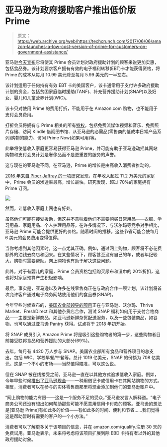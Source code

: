 # 亚马逊为政府援助客户推出低价版 Prime 

> 原文：<https://web.archive.org/web/https://techcrunch.com/2017/06/06/amazon-launches-a-low-cost-version-of-prime-for-customers-on-government-assistance/>

亚马逊[今天宣布](https://web.archive.org/web/20221204132542/http://phx.corporate-ir.net/phoenix.zhtml?c=176060&p=irol-newsArticle&ID=2279027)它将使其 Prime 会员计划对政府援助计划的顾客来说更加实惠，包括食品券。该计划要求客户拥有有效的电子福利转移(EBT)卡才能获得资格，将 Prime 的成本从每月 10.99 美元降至每月 5.99 美元的一半左右。

该计划适用于任何持有有效 EBT 卡的美国客户，该卡通常用于支付许多政府援助计划的资金，包括贫困家庭临时援助(TANF)、补充营养援助计划(SNAP)以及妇女、婴儿和儿童营养计划(WIC)。

该卡只对使用 Prime 的费用打折，不能用于在 Amazon.com 购物，也不能用于支付会员费用。

打折会员将拥有与 Prime 相关的所有[特权](https://web.archive.org/web/20221204132542/https://www.amazon.com/gp/help/customer/display.html?nodeId=200444160)，包括免费流媒体视频和音乐、免费照片存储、访问 Kindle 借阅图书馆、从亚马逊的必需品(零售商的低成本日常产品系列)购物的能力、访问 Prime Now(如果可用)等。

此举将使低收入家庭更容易获得亚马逊 Prime，并可能有助于亚马逊动摇其网站购物和支付会员计划是奢侈品而不是更重要的服务的声誉。

这与现在的亚马逊不同，在亚马逊，Prime 的增长是由高收入消费者推动的。

[2016 年来自 Piper Jaffray 的一项研究](https://web.archive.org/web/20221204132542/http://www.businessinsider.com/amazon-prime-penetration-by-household-income-2016-4)发现，在年收入超过 11.2 万美元的家庭中，Prime 会员的渗透率最高，增长最快。研究发现，超过 70%的家庭拥有 Prime 订阅。

![](img/b13378688852b6a77186a8a4ec6839c5.png)

然而，让低收入家庭上网也有好处。

虽然他们可能在接受援助，但这并不意味着他们不需要购买日常用品——衣服、学习用品、家庭用品、个人护理用品等。在许多情况下，与沃尔玛等竞争对手相比，亚马逊 Prime 可能会提供更好的价格。随着时间的推移，这些节省可能会使每月 6 美元的会员费用变得值得。

当你考虑到其他因素时，这一点尤其正确。例如，通过网上购物，顾客将不必花费额外的油钱去商店和回来。在某些情况下，顾客甚至没有自己的车，或者年纪较大，购物时需要帮助。网上购物也有助于解决这些问题。

此外，对于有婴儿的家庭，Prime 会员资格包括购买尿布和湿巾的 20%折扣，这也将对家庭预算产生积极影响。

最后，事实是，亚马逊以及许多在线零售商正在与政府合作一项计划，该计划将首次允许客户通过电子商务网站使用他们的食品券(SNAP)。

今年早些时候宣布的，[美国农业部领导的项目](https://web.archive.org/web/20221204132542/https://www.fns.usda.gov/snap/online-purchasing-pilot)正在与亚马逊、沃尔玛、Thrive Market、FreshDirect 和其他杂货店合作，测试 SNAP 福利如何用于支付合格商品——主要是新鲜商品，如亚马逊新鲜杂货配送服务，以及一些包装商品，如谷物，也可以通过亚马逊 Pantry 获得。试点将于 2018 年初开始。

将 SNAP 成员引入 Amazon Prime 将是吸引这些购物者的第一步，这些购物者目前接受联邦食品和营养援助的大部分(69%)。

去年，每月有 4420 万人参与 SNAP。美国农业部所有食品和营养项目的总支出，包括 WIC、学校早餐/午餐等。总计 1019 亿美元，SNAP 的份额为 708 亿美元。这是一个不小的市场——当然值得瞄准，可以这么说。

但在 SNAP 被在线接受之前，亚马逊一直在以其他方式追求低收入家庭。例如，今年早些时候[推出了亚马逊现金](https://web.archive.org/web/20221204132542/https://beta.techcrunch.com/2017/04/03/amazon-launches-amazon-cash-a-way-to-shop-its-site-without-a-bank-card/)——一种用借记卡或信用卡在其网站购物的方式。相反，消费者可以在参与的实体零售商那里将现金添加到他们的亚马逊账户中。

“网上购物的能力有限——这是一个服务不足的受众，”亚马逊发言人解释道。“电子商务公司还没有想出如何帮助那些可能不愿意用信用卡付款的顾客。亚马逊的想法是[亚马逊 Prime]有如此多的价值——有如此多的时间、便利和节省……我们觉得这是帮助暂时有需要的客户的一个小方法。”

消费者可以了解更多关于该项目的信息，并在 amazon.com/qualify.注册 30 天的免费试用。亚马逊表示，未来将考虑将该项目扩展到除 EBD 卡持有者以外的其他政府援助对象。